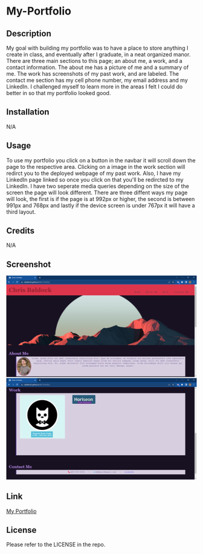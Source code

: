 # My-Portfolio

## Description
My goal with building my portfolio was to have a place to store anything I create in class, and eventually after I graduate, in a neat organized manor. There are three main sections to this page; an about me, a work, and a contact information. The about me has a picture of me and a summary of me. The work has screenshots of my past work, and are labeled. The contact me section has my cell phone number, my email address and my LinkedIn. I challenged myself to learn more in the areas I felt I could do better in so that my portfolio looked good.

## Installation
N/A

## Usage
To use my portfolio you click on a button in the navbar it will scroll down the page to the respective area. Clicking on a image in the work section will redirct you to the deployed webpage of my past work. Also, I have my LinkedIn  page linked so once you click on that you'll be redircted to my LinkedIn. I have two seperate media queries depending on the size of the screen the page will look different. There are three diffent ways my page will look, the first is if the page is at 992px or higher, the second is between 991px and 768px and lastly if the device screen is under 767px it will have a third layout.

## Credits
N/A

## Screenshot
![upper screenshot of my page](./assets/images/Upper%20half%20of%20port.png)
![lower screenshot of my page](./assets/images/Lower%20half%20of%20port.png)

## Link
<a href="https://cbaldock2.github.io/My-Portfolio/ ">My Portfolio</a>

## License
Please refer to the LICENSE in the repo.